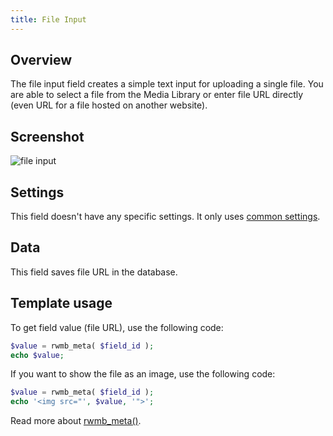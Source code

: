 ```yaml
---
title: File Input
---
```


## Overview

The file input field creates a simple text input for uploading a single file. You are able to select a file from the Media Library or enter file URL directly (even URL for a file hosted on another website).

## Screenshot

![file input](https://i.imgur.com/cPVTMNy.png)

## Settings

This field doesn't have any specific settings. It only uses [common settings](/creating-fields-with-code/#field-settings).

## Data

This field saves file URL in the database.

## Template usage

To get field value (file URL), use the following code:

```php
$value = rwmb_meta( $field_id );
echo $value;
```

If you want to show the file as an image, use the following code:

```php
$value = rwmb_meta( $field_id );
echo '<img src="', $value, '">';
```

Read more about [rwmb_meta()](/functions/rwmb-meta/).
